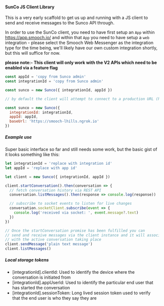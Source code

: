#### SunCo JS Client Library

This is a very early scaffold to get us up and running with a JS client to send and receive messages to the Sunco API through.

In order to use the SunCo client, you need to have first setup an `App` within https://app.smooch.io/
and within that `App` you need to have setup a `web` integration - please select the Smooch Web Messenger as the integration type for the time being, we'll likely have our own custom integration shortly, but this will suffice for now.

**please note:- This client will only work with the V2 APIs which need to be enabled via a feature flag**

```js
const appId = 'copy from Sunco admin'
const integrationId = 'copy from Sunco admin'

const sunco = new Sunco({ integrationId, appId })

// by default the client will attempt to connect to a production URL (https://api.smooch.io). If you wish to use a different base url you can pass in during initialisation.

const sunco = new Sunco({
  integrationId: integrationId,
  appId: appId,
  baseUrl: 'https://smooch-lhills.ngrok.io'
})
```

##### Example use

Super basic interface so far and still needs some work, but the basic gist of it looks something like this:

```js
let integrationId = 'replace with integration id'
let appId = 'replace with app id'

let client = new Sunco({ integrationId, appId })

client.startConversation().then(conversation => {
  // fetch conversation history via REST API
  conversation.listMessages().then(response => console.log(response))

  // subscribe to socket events to listen for live changes
  conversation.socketClient.subscribe(event => {
    console.log('received via socket: ', event.message?.text)
  })
})

// Once the startConversation promise has been fulfilled you can
// send and receive messages via the client instance and it will associate the requests
// with the active conversation taking place
client.sendMessage('plain text message')
client.listMessages()
```

##### Local storage tokens

- [integrationId].clientId: Used to identify the device where the conversation is initiated from
- [integrationId].appUserId: Used to identify the particular end user that has started the conversation
- [integrationId].sessionToken: Long lived session token used to verify that the end user is who they say they are
